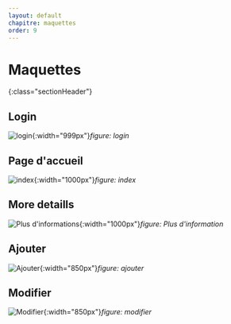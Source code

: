 ```yaml
---
layout: default
chapitre: maquettes
order: 9
---
```

# Maquettes
{:class="sectionHeader"}
<!-- new slide -->

## Login

![login](/lab-crud-standard-yasmine/maquettes/images/login.png){:width="999px"}*figure: login*

<!-- new slide -->

## Page d'accueil

![index](/lab-crud-standard-yasmine/maquettes/images/index-chapitre.png){:width="1000px"}*figure: index*

<!-- new slide -->

## More detaills

![Plus d'informations](/lab-crud-standard-yasmine/maquettes/images/more-details.png){:width="1000px"}*figure: Plus d'information*

<!-- new slide -->

## Ajouter

![Ajouter](/lab-crud-standard-yasmine/maquettes/images/create.png){:width="850px"}*figure: ajouter*

<!-- new slide -->

## Modifier
![Modifier](/lab-crud-standard-yasmine/maquettes/images/modifier.png){:width="850px"}*figure: modifier*

<!-- new slide -->